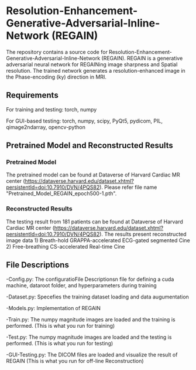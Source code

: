 # Resolution-Enhancement-Generative-Adversarial-Inline-Network (REGAIN)

The repository contains a source code for Resolution-Enhancement-Generative-Adversarial-Inline-Network (REGAIN). REGAIN is a generative adversarial neural network for REGAINing image sharpness and Spatial resolution. The trained network generates a resolution-enhanced image in the Phase-encoding (ky) direction in MRI.

## Requirements

For training and testing: torch, numpy


For GUI-based testing: torch, numpy, scipy, PyQt5, pydicom,  PIL, qimage2ndarray, opencv-python

## Pretrained Model and Reconstructed Results 

### Pretrained Model 
The pretrained model can be found at Dataverse of Harvard Cardiac MR center (https://dataverse.harvard.edu/dataset.xhtml?persistentId=doi:10.7910/DVN/4PQS82).
Please refer file name "Pretrained_Model_REGAIN_epoch500-1.pth".


### Reconstructed Results
The testing result from 181 patients can be found at Dataverse of  Harvard Cardiac MR center (https://dataverse.harvard.edu/dataset.xhtml?persistentId=doi:10.7910/DVN/4PQS82). The results present reconstructed image data 1) Breath-hold GRAPPA-accelerated ECG-gated segmented Cine 2) Free-breathing CS-accelerated Real-time Cine

## File Descriptions
-Config.py: The configuratioFile Descriptionsn file for defining a cuda machine, dataroot folder, and hyperparameters during training

-Dataset.py: Specefies the training dataset loading and data augumentation

-Models.py: Implementation of REGAIN

-Train.py: The numpy magnitude images are loaded and the training is performed. (This is what you run for training)

-Test.py: The numpy magnitude images are loaded and the testing is performed. (This is what you run for testing)

-GUI-Testing.py: The DICOM files are loaded and visualize the result of REGAIN (This is what you run for off-line Reconstruction)

